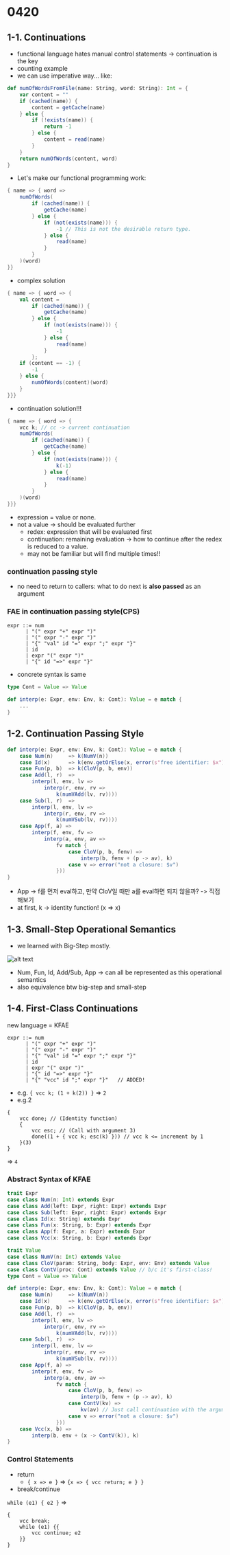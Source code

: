 # 0420

## 1-1. Continuations

- functional language hates manual control statements -> continuation is the key
- counting example
- we can use imperative way... like:

```scala
def numOfWordsFromFile(name: String, word: String): Int = {
    var content = ""
    if (cached(name)) {
        content = getCache(name)
    } else {
        if (!exists(name)) {
            return -1
        } else {
            content = read(name)
        }
    }
    return numOfWords(content, word)
}
```

- Let's make our functional programming work:

```scala
{ name => { word =>
    numOfWords(
        if (cached(name)) {
            getCache(name)
        } else {
            if (not(exists(name))) {
                -1 // This is not the desirable return type.
            } else { 
                read(name)
            }
        }
    )(word)
}}
```

- complex solution

```scala
{ name => { word => {
    val content = 
        if (cached(name)) {
            getCache(name)
        } else {
            if (not(exists(name))) {
                -1
            } else { 
                read(name)
            }
        };
    if (content == -1) {
        -1 
    } else {
        numOfWords(content)(word)
    }
}}}
```

- continuation solution!!!
```scala
{ name => { word => {
    vcc k; // cc -> current continuation
    numOfWords(
        if (cached(name)) {
            getCache(name)
        } else {
            if (not(exists(name))) {
                k(-1)
            } else { 
                read(name)
            }
        }
    )(word)
}}}
```

- expression = value or none.
- not a value -> should be evaluated further
  - redex: expression that will be evaluated first
  - continuation: remaining evaluation -> how to continue after the redex is reduced to a value.
  - may not be familiar but will find multiple times!!

### continuation passing style

- no need to return to callers: what to do next is **also passed** as an argument

### FAE in continuation passing style(CPS)

```
expr ::= num
      | "(" expr "+" expr ")"
      | "(" expr "-" expr ")"
      | "{" "val" id "=" expr ";" expr "}"
      | id
      | expr "(" expr ")"
      | "{" id "=>" expr "}"
```

- concrete syntax is same

```scala
type Cont = Value => Value
```

```scala
def interp(e: Expr, env: Env, k: Cont): Value = e match {
    ...
}
```

## 1-2. Continuation Passing Style

```scala
def interp(e: Expr, env: Env, k: Cont): Value = e match {
    case Num(n)     => k(NumV(n))
    case Id(x)      => k(env.getOrElse(x, error(s"free identifier: $x")))
    case Fun(p, b)  => k(CloV(p, b, env))
    case Add(l, r)  => 
        interp(l, env, lv => 
            interp(r, env, rv => 
                k(numVAdd(lv, rv))))
    case Sub(l, r)  => 
        interp(l, env, lv => 
            interp(r, env, rv => 
                k(numVSub(lv, rv))))
    case App(f, a) =>
        interp(f, env, fv =>
            interp(a, env, av => 
                fv match {
                    case CloV(p, b, fenv) =>
                        interp(b, fenv + (p -> av), k)
                    case v => error("not a closure: $v")
                }))
}
```

- App -> f를 먼저 eval하고, 만약 CloV일 때만 a를 eval하면 되지 않을까? -> 직접 해보기
- at first, k -> identity function! (x => x)

## 1-3. Small-Step Operational Semantics

- we learned with Big-Step mostly.

![alt text](./images/week9-1.png)

- Num, Fun, Id, Add/Sub, App -> can all be represented as this operational semantics
- also equivalence btw big-step and small-step

## 1-4. First-Class Continuations

new language = KFAE

```
expr ::= num
      | "(" expr "+" expr ")"
      | "(" expr "-" expr ")"
      | "{" "val" id "=" expr ";" expr "}"
      | id
      | expr "(" expr ")"
      | "{" id "=>" expr "}"
      | "{" "vcc" id ";" expr "}"   // ADDED!
```

- e.g. `{ vcc k; (1 + k(2)) }` => `2`
- e.g.2

```
{
    vcc done; // (Identity function)
    {
        vcc esc; // (Call with argument 3)
        done((1 + { vcc k; esc(k) })) // vcc k <= increment by 1
    }(3)
}
```

=> `4`


### Abstract Syntax of KFAE

```scala
trait Expr
case class Num(n: Int) extends Expr
case class Add(left: Expr, right: Expr) extends Expr
case class Sub(left: Expr, right: Expr) extends Expr
case class Id(x: String) extends Expr
case class Fun(x: String, b: Expr) extends Expr
case class App(f: Expr, a: Expr) extends Expr
case class Vcc(x: String, b: Expr) extends Expr
```

```scala
trait Value
case class NumV(n: Int) extends Value
case class CloV(param: String, body: Expr, env: Env) extends Value
case class ContV(proc: Cont) extends Value // b/c it's first-class!
type Cont = Value => Value
```

```scala
def interp(e: Expr, env: Env, k: Cont): Value = e match {
    case Num(n)     => k(NumV(n))
    case Id(x)      => k(env.getOrElse(x, error(s"free identifier: $x")))
    case Fun(p, b)  => k(CloV(p, b, env))
    case Add(l, r)  => 
        interp(l, env, lv => 
            interp(r, env, rv => 
                k(numVAdd(lv, rv))))
    case Sub(l, r)  => 
        interp(l, env, lv => 
            interp(r, env, rv => 
                k(numVSub(lv, rv))))
    case App(f, a) =>
        interp(f, env, fv =>
            interp(a, env, av => 
                fv match {
                    case CloV(p, b, fenv) =>
                        interp(b, fenv + (p -> av), k)
                    case ContV(kv) => 
                        kv(av) // Just call continuation with the argument value.
                    case v => error("not a closure: $v")
                }))
    case Vcc(x, b) =>
        interp(b, env + (x -> ContV(k)), k)
}
```

### Control Statements

- return
  - `{ x => e }` => `{x => { vcc return; e } }`
- break/continue

`while (e1) { e2 }`
=>
```
{
    vcc break;
    while (e1) {{
        vcc continue; e2
    }}
}
```